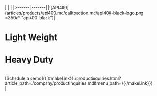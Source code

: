 <div class="api400-section5" markdown="1">
| | |
|:-------|:-------|
|![API400](articles/products/api400.md/calltoaction.md/api400-black-logo.png =350x* "api400-black")|<h1 class="text-white">Light Weight</h1> <h1 class="text-orange">Heavy Duty</h1> <br> <div>[Schedule a demo]({{#makeLink}}./productinquiries.html?article_path=./company/productinquiries.md&menu_path=/{{/makeLink}}) </div>|
</div>

